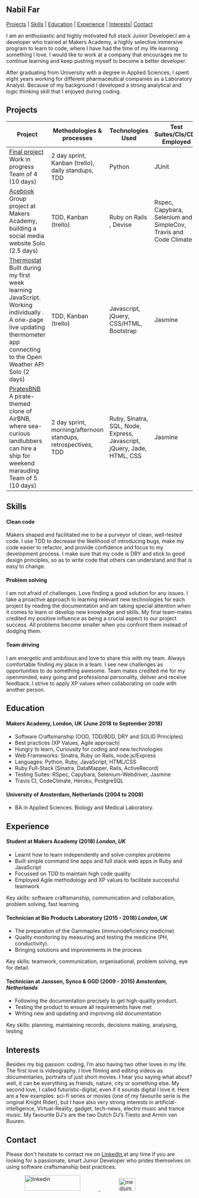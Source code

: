 ## Nabil Far

 [Projects](#projects) | [Skills](#skills) | [Education](#education) | [Experience](#experience) | [Interests](#interests)| [Contact](#contact)

I am an enthusiastic and highly motivated full stack Junior Developer.I am a developer who trained at Makers Academy, a highly selective immersive program to learn to code, where I have had the time of my life learning something I love. I would like to work at a company that encourages me to continue learning and keep pushing myself to become a better developer. 

After graduating from University with a degree in Applied Sciences, I spent eight years working for different pharmaceutical companies as a Laboratory Analyst. Because of my background I developed a strong analytical and logic thinking skill that I enjoyed during coding. 

## Projects

| Project | Methodologies & processes | Technologies Used | Test Suites/CIs/CDs Employed|
|--|--|--|--|
| [Final project](https://github.com) Work in progress Team of 4 (10 days)   | 2 day sprint, Kanban (trello), daily standups, TDD | Python | JUnit |
| [Acebook](https://github.com/danieljonesdmj/acebook-ruff-criminals) Group project at Makers Academy, building a social media website Solo (2.5 days)  | TDD, Kanban (trello) | Ruby on Rails , Devise | Rspec, Capybara, Selenium and SimpleCov, Travis and Code Climate  |
| [Thermostat](https://github.com/bilfar/thermostat) Built during my first week learning JavaScript. Working individually . A one-page live updating thermometer app connecting to the Open Weather API Solo (2 days)  | TDD, Kanban (trello) | Javascript, jQuery, CSS/HTML, Bootstrap | Jasmine |
| [PiratesBNB](https://github.com/dct-lau17/Makers-BNB) A pirate-themed clone of AirBNB, where sea-curious landlubbers can hire a ship for weekend marauding Team of 5 (10 days)  | 2 day sprint, morning/afternoon standups, retrospectives, TDD | Ruby, Sinatra, SQL, Node, Express, Javascript, jQuery, Jade, HTML, CSS | Jasmine |

## Skills

#### Clean code
Makers shaped and facilitated me to be a purveyor of clean, well-tested code. I use TDD to decrease the likelihood of introducing bugs, make my code easier to refactor, and provide confidence and focus to my development process. I make sure that my code is DRY and stick to good design principles, so as to write code that others can understand and that is easy to change. 
 
#### Problem solving
I am not afraid of challenges. Love finding a good solution for any issues. I take a proactive approach to learning relevant new technologies for each project by reading the documentation and am taking special attention when it comes to learn or develop new knowledge and skills. My final team-mates credited my positive influence as being a crucial aspect to our project success. All problems become smaller when you confront them instead of dodging them.

#### Team driving 
I am energetic and ambitious and love to share this with my team. Always comfortable finding my place in a team. I see new challenges as opportunities to do something awesome. Team mates credited me for my openminded, easy going and professional personality, deliver and receive feedback. I strive to apply XP values when collaborating on code with another person.

## Education

#### Makers Academy, London, UK (June 2018 to September 2018)

- Software Craftsmanship (OOD, TDD/BDD, DRY and SOLID Principles)
- Best practices (XP Values, Agile approach)
- Hungry to learn, Curiousity for coding and new technologies
- Web Frameworks: Sinatra, Ruby on Rails, node.js/Express
- Languages: Python, Ruby, JavaScript, HTML/CSS 
- Ruby Full-Stack (Sinatra, DataMapper, Rails, ActiveRecord)
- Testing Suites: RSpec, Capybara, Selenium-Webdriver, Jasmine
- Travis CI, CodeClimate, Heroku, PostgreSQL

#### University of Amsterdam, Netherlands (2004 to 2008)
- BA in Applied Sciences. Biology and Medical Laboratory.  

## Experience

#### Student at Makers Academy (2018) *London, UK*

- Learnt how to learn independently and solve complex problems
- Built simple command line apps and full stack web apps in Ruby and JavaScript
- Focussed on TDD to maintain high code quality
- Employed Agile methodology and XP values to facilitate successful teamwork

Key skills: software craftsmanship, communication and collaboration, problem solving, fast learning

#### Technician at Bio Products Laboratory (2015 - 2018) *London, UK*

- The preparation of the Gammaplex (immunodeficiency medicine)
- Quality monitoring by measuring and testing the medicine (PH, conductivity).
- Bringing solutions and improvements in the process

Key skills: teamwork, communication, organisational, problem solving, eye for detail.

#### Technician at Janssen, Synco & GGD (2009 - 2015) *Amsterdam, Netherlands*

- Following the documentation precisely to get high-quality product.
- Testing the product to ensure all requirements have met 
- Writing new and updating and improving old documentation

Key skills: planning, maintaining records, decisions making, analysing, testing

## Interests
Besides my big passion: coding,  I’m also having two other loves in my life. The first love is videography. I love filming and editing videos as documentaries, portraits of just short movies. I hear you saying what about? well, it can be everything as friends, nature, city or something else. My second love, I called futuristic-digital, even if it sounds digital I love it. Here are a few examples: sci-fi series or movies (one of my favourite serie is the original Knight Rider), but I have also very strong interests in artificial-intelligence, Virtual-Reality, gadget, tech-news, electro music and trance music. My favourite DJ's are the two Dutch DJ’s Tiesto and Armin van Buuren.  

## Contact

Please don't hesitate to contact me on <a href="https://www.linkedin.com/in/nabil-f-539253169/" rel="nofollow">LinkedIn </a>at any time if you are looking for a passionate, smart Junior Developer who prides themselves on using software craftsmanship best practices.


<p align="left">
 
  <a href="https://www.linkedin.com/in/nabil-far/">
    <img src="https://i.imgur.com/LH8JNOT.png" alt="linkedin" hspace="50" height="42" width="150">
  </a>
  
   <a href="mailto:nabilfar.contact@gmail.com">
    <img src="https://i.imgur.com/LHIhU8v.png" alt="medium" hspace="50" height="34" width="45">
  </a>
</p>

